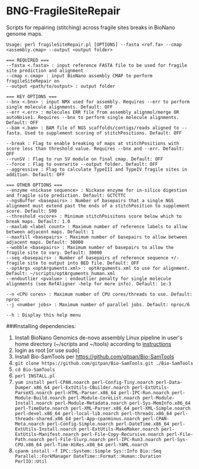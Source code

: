 # BNG-FragileSiteRepair
Scripts for repairing (stitching) across fragile sites breaks in BioNano genome maps.

```
Usage: perl fragileSiteRepair.pl [OPTIONS] --fasta <ref.fa> --cmap <assembly.cmap> --output <output folder>
```
``` 
=== REQUIRED ===
--fasta <.fasta> : input reference FASTA file to be used for fragile site prediction and alignment
--cmap <.cmap> : input BioNano assembly CMAP to perform fragileSiteRepair on
--output <path/to/output> : output folder

=== KEY OPTIONS ===
--bnx <.bnx> : input NMX used for assembly. Requires --err to perform single molecule alignments. Default: OFF
--err <.err> : molecules ERR file from assembly alignmol/merge OR autoNoise1. Requires --bnx to perform single molecule alignments. Default: OFF
--bam <.bam> : BAM file of NGS scaffolds/contigs/reads aligned to --fasta. Used to supplement scoring of stitchPositions. Default: OFF

--break : Flag to enable breaking of maps at stitchPositions with score less than threshold value. Requires --bnx and --err. Default: OFF
--runSV : Flag to run SV module on final cmap. Default: OFF
--force : Flag to overwrite --output folder. Default: OFF
--aggressive : Flag to calculate TypeIII and TypeIV fragile sites in addition. Default: OFF

=== OTHER OPTIONS ===
--enzyme <nickase sequence> : Nickase enzyme for in-silico digestion and fragile site prediction. Default: GCTCTTC
--ngsBuffer <basepairs> : Number of basepairs that a single NGS alignment must extend past the ends of a stitchPosition to supplement score. Default: 500
--threshold <score> : Minimum stitchPoisitons score below which to break maps. Default: 1.0
--maxlab <label count> : Maximum number of reference labels to allow between adjacent maps. Default: 1
--maxfill <basepairs> : Maximum number of basepairs to allow between adjacent maps. Default: 30000
--wobble <basepairs> : Maximum number of basepairs to allow the fragile site to vary. Default: 30000
--seq <basepairs> : Number of basepairs of reference sequence +/- fragile site to output into BED file. Default: OFF
--optArgs <optArguments.xml> : optArguments.xml to use for alignment. Default: ~/scripts/optArguments_human.xml
--endoutlier <pvalue> : endoutlier penalty for single molecule alignments (see RefAligner -help for more info). Default: 1e-3

--n <CPU cores> : Maximum number of CPU cores/threads to use. Default: nproc
--j <number jobs> : Maximum number of parallel jobs. Default: nproc/6

--h : Display this help menu
```

###Installing dependencies:
1. Install BioNano Genomics de-novo assembly Linux pipeline in user's home directory (~/scripts and ~/tools) according to [instructions](http://www.bnxinstall.com/training/docs/IrysViewSoftwareInstallationGuide.pdf)  
2. login as root [or use sudo]
3. Install Bio-SamTools per https://github.com/gitpan/Bio-SamTools
  1. `git clone https://github.com/gitpan/Bio-SamTools.git ./Bio-SamTools`
  2. `cd Bio-SamTools`
  3. `perl INSTALL.pl`
4. `yum install perl-CPAN.noarch perl-Config-Tiny.noarch perl-Data-Dumper.x86_64 perl-ExtUtils-CBuilder.noarch perl-ExtUtils-ParseXS.noarch perl-HTML-Parser.x86_64 perl-IPC-Run.noarch perl-Module-Build.noarch perl-Module-CoreList.noarch perl-Module-Install.noarch perl-Module-Metadata.noarch perl-Sys-MemInfo.x86_64 perl-TimeDate.noarch perl-XML-Parser.x86_64 perl-XML-Simple.noarch perl-devel.x86_64 perl-local-lib.noarch perl-threads.x86_64 perl-threads-shared.x86_64 perl-App-cpanminus.noarch perl-CPAN-Meta.noarch perl-Config-Simple.noarch perl-DateTime.x86_64 perl-ExtUtils-Install.noarch perl-ExtUtils-MakeMaker.noarch perl-ExtUtils-Manifest.noarch perl-File-Copy-Recursive.noarch perl-File-Path.noarch perl-File-Slurp.noarch perl-IPC-Run3.noarch perl-Sys-CPU.x86_64 perl-Time-HiRes.x86_64 perl-YAML.noarch`
5. `cpanm install -f IPC::System::Simple Sys::Info Bio::Seq Parallel::ForkManager DateTime::Format::Human::Duration PerlIO::Util`

